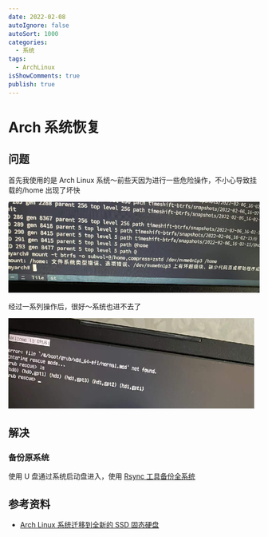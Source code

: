 ```yaml
---
date: 2022-02-08
autoIgnore: false
autoSort: 1000
categories:
  - 系统
tags:
  - ArchLinux
isShowComments: true
publish: true
---
```


# Arch 系统恢复

## 问题

首先我使用的是 Arch Linux 系统～前些天因为进行一些危险操作，不小心导致挂载的/home 出现了坏快

![image-20220209151725758](media/Arch系统恢复.assets/image-20220209151725758.png)

经过一系列操作后，很好～系统也进不去了

![image-20220209152332968](media/Arch系统恢复.assets/image-20220209152332968.png)

## 解决

### 备份原系统

使用 U 盘通过系统启动盘进入，使用 [Rsync 工具备份全系统](https://wiki.archlinux.org/title/Rsync_(%E7%AE%80%E4%BD%93%E4%B8%AD%E6%96%87)#%E5%85%A8%E7%9B%98%E7%B3%BB%E7%BB%9F%E5%A4%87%E4%BB%BD)



## 参考资料

- [Arch Linux 系统迁移到全新的 SSD 固态硬盘](https://poemdear.com/2019/10/31/arch-linux-%E7%B3%BB%E7%BB%9F%E8%BF%81%E7%A7%BB%E5%88%B0%E5%85%A8%E6%96%B0%E7%9A%84ssd%E5%9B%BA%E6%80%81%E7%A1%AC%E7%9B%98/)
